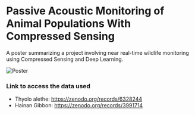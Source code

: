 # Passive Acoustic Monitoring of Animal Populations With Compressed Sensing

A poster summarizing a project involving near real-time wildlife monitoring using Compressed Sensing and Deep Learning.


![Poster](poster.png)


### Link to access the data used
- Thyolo alethe: https://zenodo.org/records/6328244 
- Hainan Gibbon: https://zenodo.org/records/3991714
